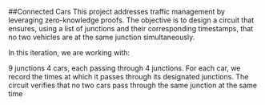 
##Connected Cars
This project addresses traffic management by leveraging zero-knowledge proofs. The objective is to design a circuit that ensures, using a list of junctions and their corresponding timestamps, that no two vehicles are at the same junction simultaneously.

In this iteration, we are working with:

9 junctions
4 cars, each passing through 4 junctions.
For each car, we record the times at which it passes through its designated junctions. The circuit verifies that no two cars pass through the same junction at the same time